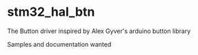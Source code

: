 # stm32_hal_btn
The Button driver inspired by Alex Gyver's arduino button library

Samples and documentation wanted
